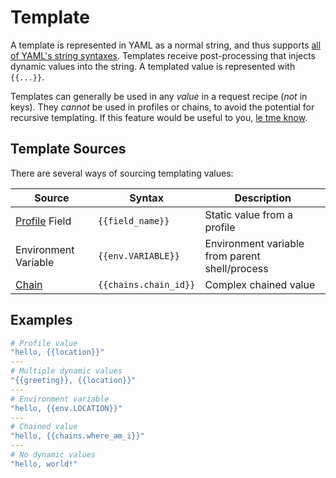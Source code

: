 # Template

A template is represented in YAML as a normal string, and thus supports [all of YAML's string syntaxes](https://www.educative.io/answers/how-to-represent-strings-in-yaml). Templates receive post-processing that injects dynamic values into the string. A templated value is represented with `{{...}}`.

Templates can generally be used in any _value_ in a request recipe (_not_ in keys). They _cannot_ be used in profiles or chains, to avoid the potential for recursive templating. If this feature would be useful to you, [le tme know](https://github.com/LucasPickering/slumber/issues/15).

## Template Sources

There are several ways of sourcing templating values:

| Source                        | Syntax                | Description                                    |
| ----------------------------- | --------------------- | ---------------------------------------------- |
| [Profile](./profile.md) Field | `{{field_name}}`      | Static value from a profile                    |
| Environment Variable          | `{{env.VARIABLE}}`    | Environment variable from parent shell/process |
| [Chain](./chain.md)           | `{{chains.chain_id}}` | Complex chained value                          |

## Examples

```yaml
# Profile value
"hello, {{location}}"
---
# Multiple dynamic values
"{{greeting}}, {{location}}"
---
# Environment variable
"hello, {{env.LOCATION}}"
---
# Chained value
"hello, {{chains.where_am_i}}"
---
# No dynamic values
"hello, world!"
```
